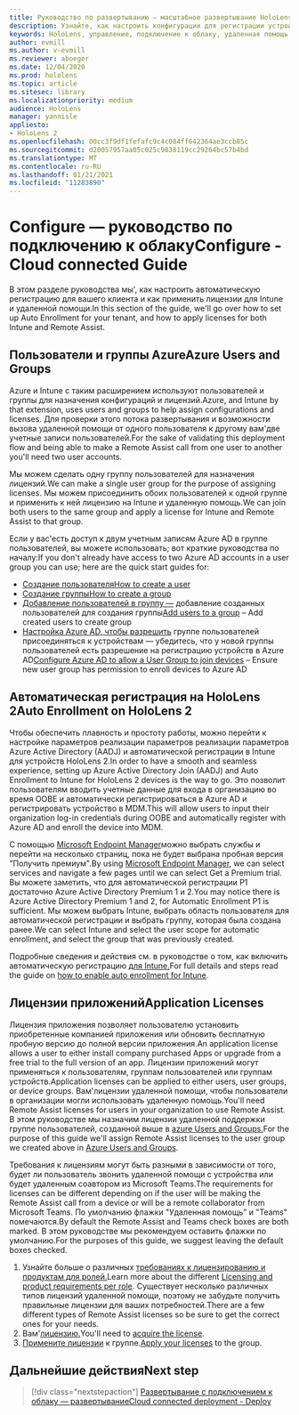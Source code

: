 ```yaml
---
title: Руководство по развертыванию — масштабное развертывание HoloLens 2 с подключением к облаку с помощью удаленной помощи — настройка
description: Узнайте, как настроить конфигурации для регистрации устройств HoloLens по сети, подключенной к облаку, в масштабе с помощью удаленной помощи.
keywords: HoloLens, управление, подключение к облаку, удаленная помощь, AAD, Azure AD, MDM, управление мобильными устройствами
author: evmill
ms.author: v-evmill
ms.reviewer: aboeger
ms.date: 12/04/2020
ms.prod: hololens
ms.topic: article
ms.sitesec: library
ms.localizationpriority: medium
audience: HoloLens
manager: yannisle
appliesto:
- HoloLens 2
ms.openlocfilehash: 00cc3f9df1fefafc9c4c084ff642364ae3ccb85c
ms.sourcegitcommit: d20057957aa05c025c9838119cc29264bc57b4bd
ms.translationtype: MT
ms.contentlocale: ru-RU
ms.lasthandoff: 01/21/2021
ms.locfileid: "11283890"
---
```

# <span data-ttu-id="1799a-104">Configure — руководство по подключению к облаку</span><span class="sxs-lookup"><span data-stu-id="1799a-104">Configure - Cloud connected Guide</span></span>

<span data-ttu-id="1799a-105">В этом разделе руководства мы&#39;, как настроить автоматическую регистрацию для вашего клиента и как применить лицензии для Intune и удаленной помощи.</span><span class="sxs-lookup"><span data-stu-id="1799a-105">In this section of the guide, we&#39;ll go over how to set up Auto Enrollment for your tenant, and how to apply licenses for both Intune and Remote Assist.</span></span>

## <span data-ttu-id="1799a-106">Пользователи и группы Azure</span><span class="sxs-lookup"><span data-stu-id="1799a-106">Azure Users and Groups</span></span>

<span data-ttu-id="1799a-107">Azure и Intune с таким расширением используют пользователей и группы для назначения конфигураций и лицензий.</span><span class="sxs-lookup"><span data-stu-id="1799a-107">Azure, and Intune by that extension, uses users and groups to help assign configurations and licenses.</span></span> <span data-ttu-id="1799a-108">Для проверки этого потока развертывания и возможности вызова удаленной помощи от одного пользователя к другому вам&#39;две учетные записи пользователей.</span><span class="sxs-lookup"><span data-stu-id="1799a-108">For the sake of validating this deployment flow and being able to make a Remote Assist call from one user to another you&#39;ll need two user accounts.</span></span>

<span data-ttu-id="1799a-109">Мы можем сделать одну группу пользователей для назначения лицензий.</span><span class="sxs-lookup"><span data-stu-id="1799a-109">We can make a single user group for the purpose of assigning licenses.</span></span> <span data-ttu-id="1799a-110">Мы можем присоединить обоих пользователей к одной группе и применить к ней лицензию на Intune и удаленную помощь.</span><span class="sxs-lookup"><span data-stu-id="1799a-110">We can join both users to the same group and apply a license for Intune and Remote Assist to that group.</span></span>

<span data-ttu-id="1799a-111">Если у вас&#39;есть доступ к двум учетным записям Azure AD в группе пользователей, вы можете использовать; вот краткие руководства по началу:</span><span class="sxs-lookup"><span data-stu-id="1799a-111">If you don&#39;t already have access to two Azure AD accounts in a user group you can use; here are the quick start guides for:</span></span>

- [<span data-ttu-id="1799a-112">Создание пользователя</span><span class="sxs-lookup"><span data-stu-id="1799a-112">How to create a user</span></span>](https://docs.microsoft.com/mem/intune/fundamentals/quickstart-create-user)
- [<span data-ttu-id="1799a-113">Создание группы</span><span class="sxs-lookup"><span data-stu-id="1799a-113">How to create a group</span></span>](https://docs.microsoft.com/mem/intune/fundamentals/quickstart-create-group)
- <span data-ttu-id="1799a-114">[Добавление пользователей в группу —](https://docs.microsoft.com/azure/active-directory/fundamentals/active-directory-groups-members-azure-portal) добавление созданных пользователей для создания группы</span><span class="sxs-lookup"><span data-stu-id="1799a-114">[Add users to a group](https://docs.microsoft.com/azure/active-directory/fundamentals/active-directory-groups-members-azure-portal) – Add created users to create group</span></span>
- <span data-ttu-id="1799a-115">[Настройка Azure AD, чтобы разрешить](https://docs.microsoft.com/azure/active-directory/devices/azureadjoin-plan#configure-your-device-settings) группе пользователей присоединяться к устройствам — убедитесь, что у новой группы пользователей есть разрешение на регистрацию устройств в Azure AD</span><span class="sxs-lookup"><span data-stu-id="1799a-115">[Configure Azure AD to allow a User Group to join devices](https://docs.microsoft.com/azure/active-directory/devices/azureadjoin-plan#configure-your-device-settings) – Ensure new user group has permission to enroll devices to Azure AD</span></span>

## <span data-ttu-id="1799a-116">Автоматическая регистрация на HoloLens 2</span><span class="sxs-lookup"><span data-stu-id="1799a-116">Auto Enrollment on HoloLens 2</span></span>

<span data-ttu-id="1799a-117">Чтобы обеспечить плавность и простоту работы, можно перейти к настройке параметров реализации параметров реализации параметров Azure Active Directory (AADJ) и автоматической регистрации в Intune для устройств HoloLens 2.</span><span class="sxs-lookup"><span data-stu-id="1799a-117">In order to have a smooth and seamless experience, setting up Azure Active Directory Join (AADJ) and Auto Enrollment to Intune for HoloLens 2 devices is the way to go.</span></span> <span data-ttu-id="1799a-118">Это позволит пользователям вводить учетные данные для входа в организацию во время OOBE и автоматически регистрироваться в Azure AD и регистрировать устройство в MDM.</span><span class="sxs-lookup"><span data-stu-id="1799a-118">This will allow users to input their organization log-in credentials during OOBE and automatically register with Azure AD and enroll the device into MDM.</span></span>

<span data-ttu-id="1799a-119">С помощью [Microsoft Endpoint Manager](https://endpoint.microsoft.com/#home)можно выбрать службы и перейти на несколько страниц, пока не будет выбрана пробная версия "Получить премиум".</span><span class="sxs-lookup"><span data-stu-id="1799a-119">By using [Microsoft Endpoint Manager](https://endpoint.microsoft.com/#home), we can select services and navigate a few pages until we can select Get a Premium trial.</span></span> <span data-ttu-id="1799a-120">Вы можете заметить, что для автоматической регистрации P1 достаточно Azure Active Directory Premium 1 и 2.</span><span class="sxs-lookup"><span data-stu-id="1799a-120">You may notice there is Azure Active Directory Premium 1 and 2, for Automatic Enrollment P1 is sufficient.</span></span> <span data-ttu-id="1799a-121">Мы можем выбрать Intune, выбрать область пользователя для автоматической регистрации и выбрать группу, которая была создана ранее.</span><span class="sxs-lookup"><span data-stu-id="1799a-121">We can select Intune and select the user scope for automatic enrollment, and select the group that was previously created.</span></span>

<span data-ttu-id="1799a-122">Подробные сведения и действия см. в руководстве о том, как включить автоматическую регистрацию [для Intune.](https://docs.microsoft.com/mem/intune/enrollment/quickstart-setup-auto-enrollment)</span><span class="sxs-lookup"><span data-stu-id="1799a-122">For full details and steps read the guide on [how to enable auto enrollment for Intune](https://docs.microsoft.com/mem/intune/enrollment/quickstart-setup-auto-enrollment).</span></span>

## <span data-ttu-id="1799a-123">Лицензии приложений</span><span class="sxs-lookup"><span data-stu-id="1799a-123">Application Licenses</span></span>

<span data-ttu-id="1799a-124">Лицензия приложения позволяет пользователю установить приобретенные компанией приложения или обновить бесплатную пробную версию до полной версии приложения.</span><span class="sxs-lookup"><span data-stu-id="1799a-124">An application license allows a user to either install company purchased Apps or upgrade from a free trial to the full version of an app.</span></span> <span data-ttu-id="1799a-125">Лицензии приложений могут применяться к пользователям, группам пользователей или группам устройств.</span><span class="sxs-lookup"><span data-stu-id="1799a-125">Application licenses can be applied to either users, user groups, or device groups.</span></span> <span data-ttu-id="1799a-126">Вам&#39;лицензии удаленной помощи, чтобы пользователи в организации могли использовать удаленную помощь.</span><span class="sxs-lookup"><span data-stu-id="1799a-126">You&#39;ll need Remote Assist licenses for users in your organization to use Remote Assist.</span></span> <span data-ttu-id="1799a-127">В этом руководстве мы назначим лицензии удаленной поддержки группе пользователей, созданной выше в [azure Users and Groups.](hololens2-cloud-connected-configure.md#azure-users-and-groups)</span><span class="sxs-lookup"><span data-stu-id="1799a-127">For the purpose of this guide we'll assign Remote Assist licenses to the user group we created above in [Azure Users and Groups](hololens2-cloud-connected-configure.md#azure-users-and-groups).</span></span>

<span data-ttu-id="1799a-128">Требования к лицензиям могут быть разными в зависимости от того, будет ли пользователь звонить удаленной помощи с устройства или будет удаленным соавтором из Microsoft Teams.</span><span class="sxs-lookup"><span data-stu-id="1799a-128">The requirements for licenses can be different depending on if the user will be making the Remote Assist call from a device or will be a remote collaborator from Microsoft Teams.</span></span> <span data-ttu-id="1799a-129">По умолчанию флажки "Удаленная помощь" и "Teams" помечаются.</span><span class="sxs-lookup"><span data-stu-id="1799a-129">By default the Remote Assist and Teams check boxes are both marked.</span></span> <span data-ttu-id="1799a-130">В этом руководстве мы рекомендуем оставить флажки по умолчанию.</span><span class="sxs-lookup"><span data-stu-id="1799a-130">For the purposes of this guide, we suggest leaving the default boxes checked.</span></span>

1. <span data-ttu-id="1799a-131">Узнайте больше о различных [требованиях к лицензированию и продуктам для ролей.](https://docs.microsoft.com/dynamics365/mixed-reality/remote-assist/requirements#licensing-and-product-requirements-per-role)</span><span class="sxs-lookup"><span data-stu-id="1799a-131">Learn more about the different [Licensing and product requirements per role](https://docs.microsoft.com/dynamics365/mixed-reality/remote-assist/requirements#licensing-and-product-requirements-per-role).</span></span> <span data-ttu-id="1799a-132">Существует несколько различных типов лицензий удаленной помощи, поэтому не забудьте получить правильные лицензии для ваших потребностей.</span><span class="sxs-lookup"><span data-stu-id="1799a-132">There are a few different types of Remote Assist licenses so be sure to get the correct ones for your needs.</span></span>
2. <span data-ttu-id="1799a-133">Вам&#39;[лицензию.](https://docs.microsoft.com/dynamics365/mixed-reality/remote-assist/buy-remote-assist)</span><span class="sxs-lookup"><span data-stu-id="1799a-133">You&#39;ll need to [acquire the license](https://docs.microsoft.com/dynamics365/mixed-reality/remote-assist/buy-remote-assist).</span></span>
3. <span data-ttu-id="1799a-134">[Примените лицензии](https://docs.microsoft.com/dynamics365/mixed-reality/remote-assist/deploy-remote-assist) к группе.</span><span class="sxs-lookup"><span data-stu-id="1799a-134">[Apply your licenses](https://docs.microsoft.com/dynamics365/mixed-reality/remote-assist/deploy-remote-assist) to the group.</span></span>

## <span data-ttu-id="1799a-135">Дальнейшие действия</span><span class="sxs-lookup"><span data-stu-id="1799a-135">Next step</span></span>

> [!div class="nextstepaction"]
> [<span data-ttu-id="1799a-136">Развертывание с подключением к облаку — развертывание</span><span class="sxs-lookup"><span data-stu-id="1799a-136">Cloud connected deployment - Deploy</span></span>](hololens2-cloud-connected-deploy.md)
